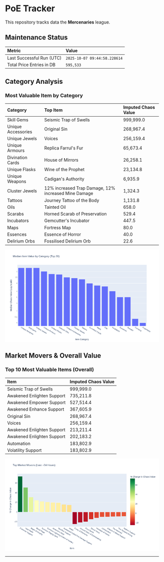 # PoE Tracker

This repository tracks data the **Mercenaries** league.

## Maintenance Status

<!-- START_MAINTENANCE -->
| Metric | Value |
|:---|:---|
| Last Successful Run (UTC) | `2025-10-07 09:44:58.228614` |
| Total Price Entries in DB | `595,533` |

<!-- END_MAINTENANCE -->

## Category Analysis

<!-- START_CATEGORY_ANALYSIS -->
### Most Valuable Item by Category
| Category | Top Item | Imputed Chaos Value |
| :--- | :--- | :--- |
| Skill Gems | Seismic Trap of Swells | 999,999.0 |
| Unique Accessories | Original Sin | 268,967.4 |
| Unique Jewels | Voices | 256,159.4 |
| Unique Armours | Replica Farrul's Fur | 65,673.4 |
| Divination Cards | House of Mirrors | 26,258.1 |
| Unique Flasks | Wine of the Prophet | 23,134.8 |
| Unique Weapons | Cadigan's Authority | 6,935.9 |
| Cluster Jewels | 12% increased Trap Damage, 12% increased Mine Damage | 1,324.3 |
| Tattoos | Journey Tattoo of the Body | 1,131.8 |
| Oils | Tainted Oil | 658.0 |
| Scarabs | Horned Scarab of Preservation | 529.4 |
| Incubators | Gemcutter's Incubator | 447.5 |
| Maps | Fortress Map | 80.0 |
| Essences | Essence of Horror | 40.0 |
| Delirium Orbs | Fossilised Delirium Orb | 22.6 |


![Category Analysis Chart](charts/category_analysis.png)
<!-- END_CATEGORY_ANALYSIS -->

## Market Movers & Overall Value

<!-- START_ANALYSIS -->
### Top 10 Most Valuable Items (Overall)
| Item | Imputed Chaos Value |
| :--- | :--- |
| Seismic Trap of Swells | 999,999.0 |
| Awakened Enlighten Support | 735,211.8 |
| Awakened Empower Support | 527,514.4 |
| Awakened Enhance Support | 367,605.9 |
| Original Sin | 268,967.4 |
| Voices | 256,159.4 |
| Awakened Enlighten Support | 213,211.4 |
| Awakened Enlighten Support | 202,183.2 |
| Automation | 183,802.9 |
| Volatility Support | 183,802.9 |


![Market Movers Chart](charts/market_movers.png)
<!-- END_ANALYSIS -->

---
